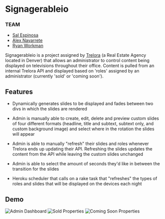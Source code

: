 # Signagerableio

### TEAM
 - [Sal Espinosa](https://twitter.com/sespinos)
 - [Alex Navarrete](https://twitter.com/salvi6god)
 - [Ryan Workman](https://twitter.com/ProducerWorkman)

Signagerableio is a project assigned by [Trelora](http://www.trelora.com/) (a Real Estate Agency located in Denver) that allows an administrator to control content being displayed on televisions throughout their office. Content is pulled from an internal Trelora API and displayed based on 'roles' assigned by an administrator (currently 'sold' or 'coming soon').

## Features
- Dynamically generates slides to be displayed and fades between two divs in which the slides are rendered

- Admin is manually able to create, edit, delete and preview custom slides of four different formats (headline, title and subtext, subtext only, and custom background image) and select where in the rotation the slides will appear

- Admin is able to manually "refresh" their slides and roles whenever Trelora ends up updating their API.  Refreshing the slides updates the content from the API while leaving the custom slides unchanged

- Admin is able to select the amount of seconds they'd like in between the transition for the slides

-  Heroku scheduler that calls on a rake task that "refreshes" the types of roles and slides that will be displayed on the devices each night

## Demo
![Admin Dashboard](https://media.giphy.com/media/xT8qBbxkfCYDMryhi0/giphy.gif)
![Sold Properties](https://media.giphy.com/media/3o6gEgag4Txrf1mZdC/giphy.gif)
![Coming Soon Properties](https://media.giphy.com/media/xT8qBfsC1njLXXfcvS/giphy.gif)
